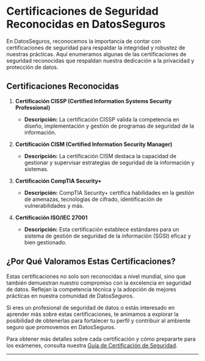 # Certificaciones de Seguridad Reconocidas en DatosSeguros

En DatosSeguros, reconocemos la importancia de contar con certificaciones de seguridad para respaldar la integridad y robustez de nuestras prácticas. Aquí enumeramos algunas de las certificaciones de seguridad reconocidas que respaldan nuestra dedicación a la privacidad y protección de datos.

## Certificaciones Reconocidas

1. **Certificación CISSP (Certified Information Systems Security Professional)**
   - **Descripción:** La certificación CISSP valida la competencia en diseño, implementación y gestión de programas de seguridad de la información.

2. **Certificación CISM (Certified Information Security Manager)**
   - **Descripción:** La certificación CISM destaca la capacidad de gestionar y supervisar estrategias de seguridad de la información y sistemas.

3. **Certificación CompTIA Security+**
   - **Descripción:** CompTIA Security+ certifica habilidades en la gestión de amenazas, tecnologías de cifrado, identificación de vulnerabilidades y más.

4. **Certificación ISO/IEC 27001**
   - **Descripción:** Esta certificación establece estándares para un sistema de gestión de seguridad de la información (SGSI) eficaz y bien gestionado.

## ¿Por Qué Valoramos Estas Certificaciones?

Estas certificaciones no solo son reconocidas a nivel mundial, sino que también demuestran nuestro compromiso con la excelencia en seguridad de datos. Reflejan la competencia técnica y la adopción de mejores prácticas en nuestra comunidad de DatosSeguros.

Si eres un profesional de seguridad de datos o estás interesado en aprender más sobre estas certificaciones, te animamos a explorar la posibilidad de obtenerlas para fortalecer tu perfil y contribuir al ambiente seguro que promovemos en DatosSeguros.

Para obtener más detalles sobre cada certificación y cómo prepararte para los exámenes, consulta nuestra [Guía de Certificación de Seguridad](enlace-guia-certificacion-seguridad).

---


